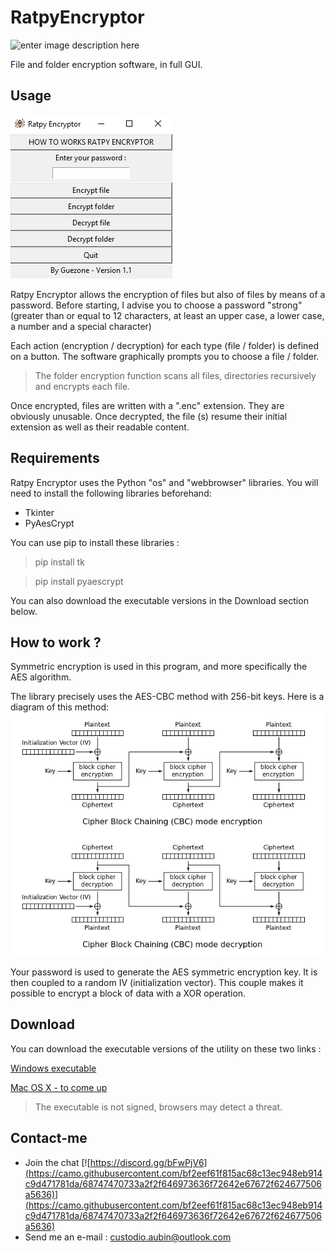 # RatpyEncryptor
![enter image description here](locked.ico)

File and folder encryption software, in full GUI.
## Usage
![enter image description here](Usage.png)

Ratpy Encryptor allows the encryption of files but also of files by means of a password. Before starting, I advise you to choose a password "strong" (greater than or equal to 12 characters, at least an upper case, a lower case, a number and a special character)

Each action (encryption / decryption) for each type (file / folder) is defined on a button. The software graphically prompts you to choose a file / folder.

> The folder encryption function scans all files, directories recursively and encrypts each file.

Once encrypted, files are written with a ".enc" extension. They are obviously unusable. Once decrypted, the file (s) resume their initial extension as well as their readable content.

## Requirements 
Ratpy Encryptor uses the Python "os" and "webbrowser" libraries. You will need to install the following libraries beforehand:
- Tkinter
- PyAesCrypt

You can use pip to install these libraries :
> pip install tk

> pip install pyaescrypt

You can also download the executable versions in the Download section below.

## How to work ?
Symmetric encryption is used in this program, and more specifically the AES algorithm.

The library precisely uses the AES-CBC method with 256-bit keys. Here is a diagram of this method:
![enter image description here](AES-256-CBC.PNG)

Your password is used to generate the AES symmetric encryption key. It is then coupled to a random IV (initialization vector). This couple makes it possible to encrypt a block of data with a XOR operation.

## Download 
You can download the executable versions of the utility on these two links :

[Windows executable](https://1drv.ms/u/s!Av29I-NvEXBP3TniLuIArnE7URtq?e=2B78G0)

[Mac OS X - to come up](to%20come%20up)

> The executable is not signed, browsers may detect a threat.

## Contact-me
-   Join the chat  [![https://discord.gg/bFwPjV6](https://camo.githubusercontent.com/bf2eef61f815ac68c13ec948eb914c9d471781da/68747470733a2f2f646973636f72642e67672f624677506a5636)](https://camo.githubusercontent.com/bf2eef61f815ac68c13ec948eb914c9d471781da/68747470733a2f2f646973636f72642e67672f624677506a5636)
-   Send me an e-mail :  [custodio.aubin@outlook.com](mailto:guezpics@gmail.com)
